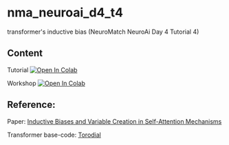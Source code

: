 # nma_neuroai_d4_t4
transformer's inductive bias (NeuroMatch NeuroAi Day 4 Tutorial 4)

## Content
Tutorial [![Open In Colab](https://colab.research.google.com/assets/colab-badge.svg)](https://colab.research.google.com/github/ssnio/nma_neuroai_d4_t4/blob/main/W1D4_Tutorial4.ipynb)

Workshop [![Open In Colab](https://colab.research.google.com/assets/colab-badge.svg)](https://colab.research.google.com/github/ssnio/nma_neuroai_d4_t4/blob/main/main.ipynb)

## Reference:
Paper: [Inductive Biases and Variable Creation in Self-Attention Mechanisms](https://arxiv.org/abs/2110.10090)

Transformer base-code: [Torodial](https://github.com/MathInf/toroidal/tree/main)

